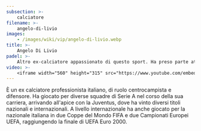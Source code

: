 ```yaml
---
subsection: >-
    calciatore
filename: >-
    angelo-di-livio
images:
    - /images/wiki/vip/angelo-di-livio.webp
title: >-
    Angelo Di Livio
padel: >-
    Altro ex-calciatore appassionato di questo sport. Ha preso parte attiva partecipando in diversi tornei solidali, dimostrando anche un ottimo livello di gioco.
video: >-
    <iframe width="560" height="315" src="https://www.youtube.com/embed/iBnh1Hngs2E" title="YouTube video player" frameborder="0" allow="accelerometer; autoplay; clipboard-write; encrypted-media; gyroscope; picture-in-picture" allowfullscreen></iframe>
---
```

È un ex calciatore professionista italiano, di ruolo centrocampista e difensore. Ha giocato per diverse squadre di Serie A nel corso della sua carriera, arrivando all'apice con la Juventus, dove ha vinto diversi titoli nazionali e internazionali. A livello internazionale ha anche giocato per la nazionale italiana in due Coppe del Mondo FIFA e due Campionati Europei UEFA, raggiungendo la finale di UEFA Euro 2000.